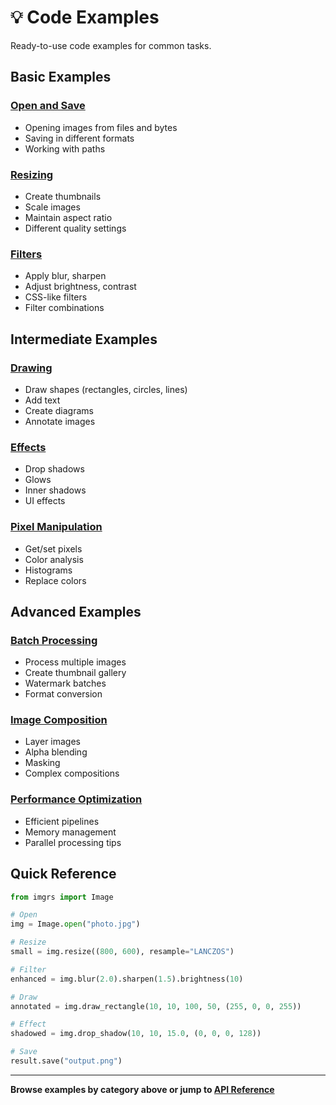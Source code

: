 # 💡 Code Examples

Ready-to-use code examples for common tasks.

## Basic Examples

### [Open and Save](basic.md)
- Opening images from files and bytes
- Saving in different formats
- Working with paths

### [Resizing](resize.md)
- Create thumbnails
- Scale images
- Maintain aspect ratio
- Different quality settings

### [Filters](filters.md)
- Apply blur, sharpen
- Adjust brightness, contrast
- CSS-like filters
- Filter combinations

## Intermediate Examples

### [Drawing](drawing.md)
- Draw shapes (rectangles, circles, lines)
- Add text
- Create diagrams
- Annotate images

### [Effects](effects.md)
- Drop shadows
- Glows
- Inner shadows
- UI effects

### [Pixel Manipulation](pixels.md)
- Get/set pixels
- Color analysis
- Histograms
- Replace colors

## Advanced Examples

### [Batch Processing](batch.md)
- Process multiple images
- Create thumbnail gallery
- Watermark batches
- Format conversion

### [Image Composition](composition.md)
- Layer images
- Alpha blending
- Masking
- Complex compositions

### [Performance Optimization](performance.md)
- Efficient pipelines
- Memory management
- Parallel processing tips

## Quick Reference

```python
from imgrs import Image

# Open
img = Image.open("photo.jpg")

# Resize
small = img.resize((800, 600), resample="LANCZOS")

# Filter
enhanced = img.blur(2.0).sharpen(1.5).brightness(10)

# Draw
annotated = img.draw_rectangle(10, 10, 100, 50, (255, 0, 0, 255))

# Effect
shadowed = img.drop_shadow(10, 10, 15.0, (0, 0, 0, 128))

# Save
result.save("output.png")
```

---

**Browse examples by category above or jump to [API Reference](../api/)**

